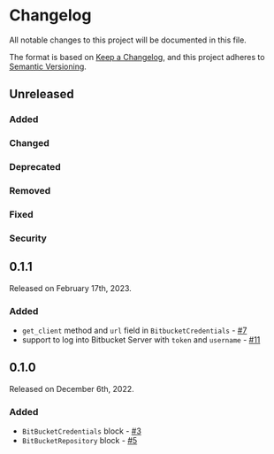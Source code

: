 # Changelog

All notable changes to this project will be documented in this file.

The format is based on [Keep a Changelog](https://keepachangelog.com/en/1.0.0/),
and this project adheres to [Semantic Versioning](https://semver.org/spec/v2.0.0.html).

## Unreleased

### Added

### Changed

### Deprecated

### Removed

### Fixed

### Security

## 0.1.1

Released on February 17th, 2023.

### Added
- `get_client` method and `url` field in `BitbucketCredentials` - [#7](https://github.com/PrefectHQ/prefect-bitbucket/pull/7/)
- support to log into Bitbucket Server with `token` and `username` - [#11](https://github.com/PrefectHQ/prefect-bitbucket/pull/11/)

## 0.1.0

Released on December 6th, 2022.

### Added
- `BitBucketCredentials` block - [#3](https://github.com/PrefectHQ/prefect-bitbucket/pull/3/)
- `BitBucketRepository` block - [#5](https://github.com/PrefectHQ/prefect-bitbucket/pull/5/)
